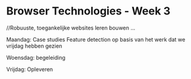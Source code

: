# Browser Technologies - Week 3
//Robuuste, toegankelijke websites leren bouwen …

Maandag: Case studies Feature detection op basis van het werk dat we vrijdag hebben gezien

Woensdag: begeleiding

Vrijdag: Opleveren
